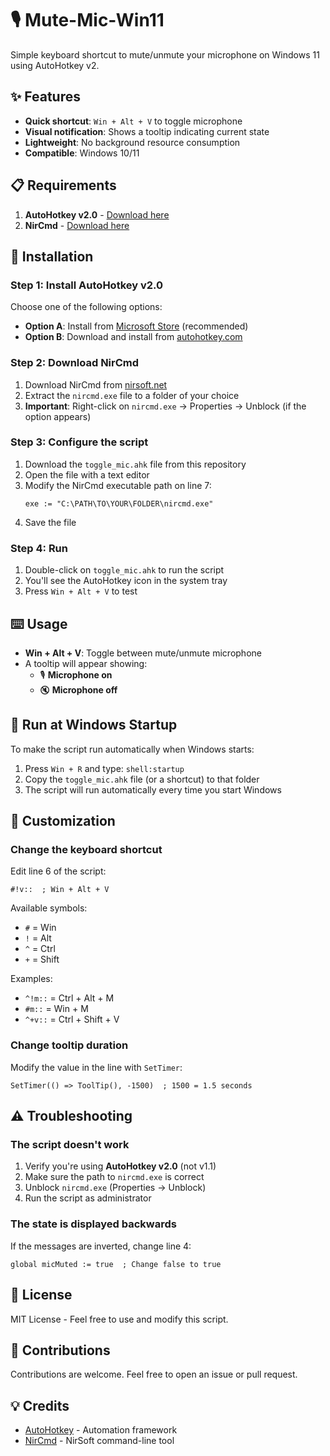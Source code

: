 # 🎙️ Mute-Mic-Win11

Simple keyboard shortcut to mute/unmute your microphone on Windows 11 using AutoHotkey v2.

## ✨ Features

- **Quick shortcut**: `Win + Alt + V` to toggle microphone
- **Visual notification**: Shows a tooltip indicating current state
- **Lightweight**: No background resource consumption
- **Compatible**: Windows 10/11

## 📋 Requirements

1. **AutoHotkey v2.0** - [Download here](https://apps.microsoft.com/detail/9plqfdg8hh9d?hl=es-ES&gl=ES)
2. **NirCmd** - [Download here](https://www.nirsoft.net/utils/nircmd.html)

## 🚀 Installation

### Step 1: Install AutoHotkey v2.0
Choose one of the following options:
- **Option A**: Install from [Microsoft Store](https://apps.microsoft.com/detail/9plqfdg8hh9d?hl=es-ES&gl=ES) (recommended)
- **Option B**: Download and install from [autohotkey.com](https://www.autohotkey.com/)

### Step 2: Download NirCmd
1. Download NirCmd from [nirsoft.net](https://www.nirsoft.net/utils/nircmd.html)
2. Extract the `nircmd.exe` file to a folder of your choice
3. **Important**: Right-click on `nircmd.exe` → Properties → Unblock (if the option appears)

### Step 3: Configure the script
1. Download the `toggle_mic.ahk` file from this repository
2. Open the file with a text editor
3. Modify the NirCmd executable path on line 7:
   ```autohotkey
   exe := "C:\PATH\TO\YOUR\FOLDER\nircmd.exe"
   ```
4. Save the file

### Step 4: Run
1. Double-click on `toggle_mic.ahk` to run the script
2. You'll see the AutoHotkey icon in the system tray
3. Press `Win + Alt + V` to test

## ⌨️ Usage

- **Win + Alt + V**: Toggle between mute/unmute microphone
- A tooltip will appear showing:
  - 🎙️ **Microphone on**
  - 🔇 **Microphone off**

## 🔧 Run at Windows Startup

To make the script run automatically when Windows starts:

1. Press `Win + R` and type: `shell:startup`
2. Copy the `toggle_mic.ahk` file (or a shortcut) to that folder
3. The script will run automatically every time you start Windows

## 📝 Customization

### Change the keyboard shortcut
Edit line 6 of the script:
```autohotkey
#!v::  ; Win + Alt + V
```

Available symbols:
- `#` = Win
- `!` = Alt
- `^` = Ctrl
- `+` = Shift

Examples:
- `^!m::` = Ctrl + Alt + M
- `#m::` = Win + M
- `^+v::` = Ctrl + Shift + V

### Change tooltip duration
Modify the value in the line with `SetTimer`:
```autohotkey
SetTimer(() => ToolTip(), -1500)  ; 1500 = 1.5 seconds
```

## ⚠️ Troubleshooting

### The script doesn't work
1. Verify you're using **AutoHotkey v2.0** (not v1.1)
2. Make sure the path to `nircmd.exe` is correct
3. Unblock `nircmd.exe` (Properties → Unblock)
4. Run the script as administrator

### The state is displayed backwards
If the messages are inverted, change line 4:
```autohotkey
global micMuted := true  ; Change false to true
```

## 📄 License

MIT License - Feel free to use and modify this script.

## 🤝 Contributions

Contributions are welcome. Feel free to open an issue or pull request.

## 💡 Credits

- [AutoHotkey](https://www.autohotkey.com/) - Automation framework
- [NirCmd](https://www.nirsoft.net/utils/nircmd.html) - NirSoft command-line tool
